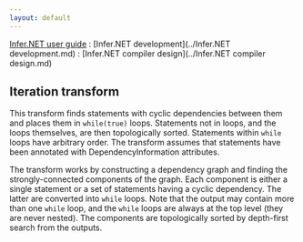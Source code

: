 ```yaml
---
layout: default
---
```

[Infer.NET user guide](../index.md) : [Infer.NET development](../Infer.NET development.md) : [Infer.NET compiler design](../Infer.NET compiler design.md)

## Iteration transform

This transform finds statements with cyclic dependencies between them and places them in `while(true)` loops. Statements not in loops, and the loops themselves, are then topologically sorted. Statements within `while` loops have arbitrary order. The transform assumes that statements have been annotated with DependencyInformation attributes. 
 
The transform works by constructing a dependency graph and finding the strongly-connected components of the graph. Each component is either a single statement or a set of statements having a cyclic dependency. The latter are converted into `while` loops. Note that the output may contain more than one `while` loop, and the `while` loops are always at the top level (they are never nested). The components are topologically sorted by depth-first search from the outputs.
 